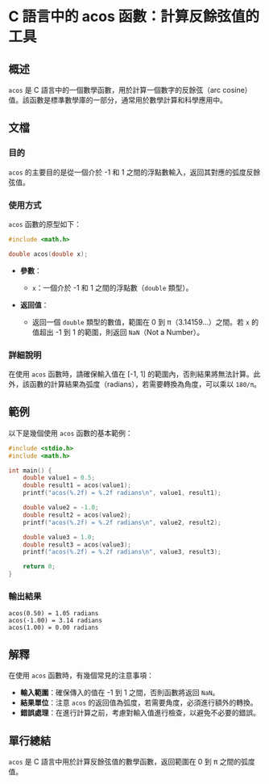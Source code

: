 <!--
Meta Description: # C 語言中的 acos 函數：計算反餘弦值的工具 ## 概述 `acos` 是 C 語言中的一個數學函數，用於計算一個數字的反餘弦（arc cosine）值。該函數是標準數學庫的一部分，通常用於數學計算和科學應用中。 ## 文檔 ### 目的 `acos` 的主要目的是從一個介於 -1 和 1 ...
Meta Keywords: acos, double, radians, include, value1
-->

# C 語言中的 acos 函數：計算反餘弦值的工具

## 概述
`acos` 是 C 語言中的一個數學函數，用於計算一個數字的反餘弦（arc cosine）值。該函數是標準數學庫的一部分，通常用於數學計算和科學應用中。

## 文檔
### 目的
`acos` 的主要目的是從一個介於 -1 和 1 之間的浮點數輸入，返回其對應的弧度反餘弦值。

### 使用方式
`acos` 函數的原型如下：

```c
#include <math.h>

double acos(double x);
```

- **參數**：
  - `x`：一個介於 -1 和 1 之間的浮點數（`double` 類型）。
  
- **返回值**：
  - 返回一個 `double` 類型的數值，範圍在 0 到 π（3.14159...）之間。若 `x` 的值超出 -1 到 1 的範圍，則返回 `NaN`（Not a Number）。

### 詳細說明
在使用 `acos` 函數時，請確保輸入值在 [-1, 1] 的範圍內，否則結果將無法計算。此外，該函數的計算結果為弧度（radians），若需要轉換為角度，可以乘以 `180/π`。

## 範例
以下是幾個使用 `acos` 函數的基本範例：

```c
#include <stdio.h>
#include <math.h>

int main() {
    double value1 = 0.5;
    double result1 = acos(value1);
    printf("acos(%.2f) = %.2f radians\n", value1, result1);

    double value2 = -1.0;
    double result2 = acos(value2);
    printf("acos(%.2f) = %.2f radians\n", value2, result2);

    double value3 = 1.0;
    double result3 = acos(value3);
    printf("acos(%.2f) = %.2f radians\n", value3, result3);

    return 0;
}
```

### 輸出結果
```
acos(0.50) = 1.05 radians
acos(-1.00) = 3.14 radians
acos(1.00) = 0.00 radians
```

## 解釋
在使用 `acos` 函數時，有幾個常見的注意事項：

- **輸入範圍**：確保傳入的值在 -1 到 1 之間，否則函數將返回 `NaN`。
- **結果單位**：注意 `acos` 的返回值為弧度，若需要角度，必須進行額外的轉換。
- **錯誤處理**：在進行計算之前，考慮對輸入值進行檢查，以避免不必要的錯誤。

## 單行總結
`acos` 是 C 語言中用於計算反餘弦值的數學函數，返回範圍在 0 到 π 之間的弧度值。
